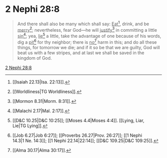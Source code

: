 # 2 Nephi 28:8

> And there shall also be many which shall say: <u>Eat</u>[^a], drink, and be <u>merry</u>[^b]; nevertheless, fear God—he will <u>justify</u>[^c] in committing a little <u>sin</u>[^d]; yea, <u>lie</u>[^e] a little, take the advantage of one because of his words, dig a <u>pit</u>[^f] for thy neighbor; there is <u>no</u>[^g] harm in this; and do all these things, for tomorrow we die; and if it so be that we are guilty, God will beat us with a few stripes, and at last we shall be saved in the kingdom of God.

[2 Nephi 28:8](https://www.churchofjesuschrist.org/study/scriptures/bofm/2-ne/28?lang=eng&id=p8#p8)


[^a]: [[Isaiah 22.13|Isa. 22:13]].  
[^b]: [[Worldliness|TG Worldliness]].  
[^c]: [[Mormon 8.31|Morm. 8:31]].  
[^d]: [[Malachi 2.17|Mal. 2:17]].  
[^e]: [[D&C 10.25|D&C 10:25]]; [[Moses 4.4|Moses 4:4]]. [[Lying, Liar, Lie|TG Lying]].  
[^f]: [[Job 6.27|Job 6:27]]; [[Proverbs 26.27|Prov. 26:27]]; [[1 Nephi 14.3|1 Ne. 14:3]]; [[1 Nephi 22.14|22:14]]; [[D&C 109.25|D&C 109:25]].  
[^g]: [[Alma 30.17|Alma 30:17]].  

